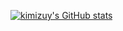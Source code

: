 [![kimizuy's GitHub stats](https://github-readme-stats.vercel.app/api?username=kimizuy)](https://github.com/anuraghazra/github-readme-stats)
